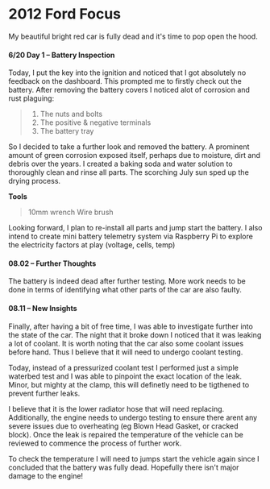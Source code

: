 # 2012 Ford Focus

My beautiful bright red car is fully dead and it's time to pop open the hood.

#### 6/20 Day 1 – Battery Inspection
Today, I put the key into the ignition and noticed that I got absolutely no feedback on the dashboard. This prompted me to firstly check out the battery. After removing the battery covers I noticed alot of corrosion and rust plaguing:

> 1. The nuts and bolts
> 2. The positive & negative terminals
> 3. The battery tray
 
So I decided to take a further look and removed the battery. A prominent amount of green corrosion exposed itself, perhaps due to moisture, dirt and debris over the years. I created a baking soda and water solution to thoroughly clean and rinse all parts. The scorching July sun sped up the drying process.

**Tools**
> 10mm wrench
> Wire brush

Looking forward, I plan to re-install all parts and jump start the battery. I also intend to create mini battery telemetry system via Raspberry Pi to explore the electricity factors at play (voltage, cells, temp)


#### 08.02 – Further Thoughts

The battery is indeed dead after further testing. More work needs to be done in terms of identifying what other parts of the car are also faulty.

#### 08.11 – New Insights

Finally, after having a bit of free time, I was able to investigate further into the state of the car. The night that it broke down I noticed that it was leaking a lot of coolant. It is worth noting that the car also some coolant issues before hand. Thus I believe that it will need to undergo coolant testing.

Today, instead of a pressurized coolant test I performed just a simple waterbed test and I was able to pinpoint the exact location of the leak. Minor, but mighty at the clamp, this will definetly need to be tigthened to prevent further leaks.

I believe that it is the lower radiator hose that will need replacing. Additionally, the engine needs to undergo testing to ensure there arent any severe issues due to overheating (eg Blown Head Gasket, or 
cracked block). Once the leak is repaired the temperature of the vehicle can be reviewed to commence the process of further work.

To check the temperature I will need to jumps start the vehicle again since I concluded that the battery was fully dead. Hopefully there isn't major damage to the engine!




